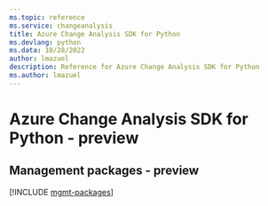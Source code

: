 ```yaml
---
ms.topic: reference
ms.service: changeanalysis
title: Azure Change Analysis SDK for Python
ms.devlang: python
ms.data: 10/28/2022
author: lmazuel
description: Reference for Azure Change Analysis SDK for Python
ms.author: lmazuel
---
```

# Azure Change Analysis SDK for Python - preview

## Management packages - preview
[!INCLUDE [mgmt-packages](change-analysis-mgmt-index.md)]
